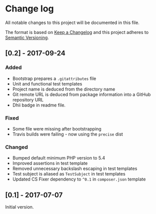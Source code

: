 # Change log
All notable changes to this project will be documented in this file.

The format is based on [Keep a Changelog](http://keepachangelog.com/)
and this project adheres to [Semantic Versioning](http://semver.org/).

## [0.2] - 2017-09-24

### Added

* Bootstrap prepares a `.gitattributes` file
* Unit and functional test templates
* Project name is deduced from the directory name
* Git remote URL is deduced from package information into a GitHub repository URL
* Dhii badge in readme file.

### Fixed

* Some file were missing after bootstrapping
* Travis builds were failing - now using the `precise` dist

### Changed

* Bumped default minimum PHP version to 5.4
* Improved assertions in test template
* Removed unnecessary backslash escaping in test templates
* Test subject is aliased as `TestSubject` in test templates
* Updated CS Fixer dependency to `^0.1` in `composer.json` template

## [0.1] - 2017-07-07
Initial version.
